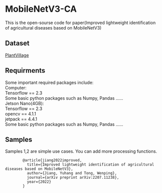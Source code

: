 # MobileNetV3-CA
This is the open-sourse code for paper(Improved lightweight identification of agricultural diseases based on MobileNetV3)
## Dataset
[PlantVillage](https://www.kaggle.com/datasets/abdallahalidev/plantvillage-dataset)

## Requirments
Some important required packages include:</br>
Computer:</br>
Tensorflow  == 2.3</br>
Some basic python packages such as Numpy, Pandas ......</br>
Jetson Nano(4GB):</br>
Tensorflow == 2.3</br>
opencv == 4.1.1</br>
jetpack == 4.4.1</br>
Some basic python packages such as Numpy, Pandas ......</br>

## Samples
Samples 1,2 are simple use cases. You can add more processing functions.

            @article{jiang2022improved,
              title={Improved lightweight identification of agricultural diseases based on MobileNetV3},
              author={Jiang, Yuhang and Tong, Wenping},
              journal={arXiv preprint arXiv:2207.11238},
              year={2022}
            }

